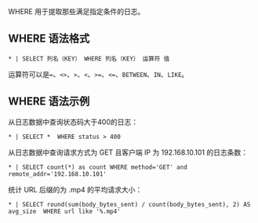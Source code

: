 

WHERE 用于提取那些满足指定条件的日志。

## WHERE 语法格式

```plaintext
* | SELECT 列名（KEY） WHERE 列名（KEY） 运算符 值
```

运算符可以是`=`、`<>`、`>`、`<`、`>=`、`<=`、`BETWEEN`、`IN`、`LIKE`。

## WHERE 语法示例

从日志数据中查询状态码大于400的日志：

```plaintext
* | SELECT *  WHERE status > 400
```

从日志数据中查询请求方式为 GET 且客户端 IP 为 192.168.10.101 的日志条数：

```plaintext
* | SELECT count(*) as count WHERE method='GET' and remote_addr='192.168.10.101'
```

统计 URL 后缀的为 .mp4 的平均请求大小：

```plaintext
* | SELECT round(sum(body_bytes_sent) / count(body_bytes_sent), 2) AS avg_size  WHERE url like '%.mp4'
```
